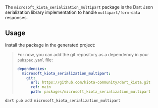 The `microsoft_kiota_serialization_multipart` package is the Dart Json serialization library implementation to
handle `multipart/form-data` responses.

## Usage

Install the package in the generated project:

> For now, you can add the git repository as a dependency in your `pubspec.yaml` file:
>
> ```yaml
> dependencies:
>   microsoft_kiota_serialization_multipart:
>     git:
>       url: https://github.com/kiota-community/dart_kiota.git
>       ref: main
>       path: packages/microsoft_kiota_serialization_multipart
> ```

```bash
dart pub add microsoft_kiota_serialization_multipart
```
